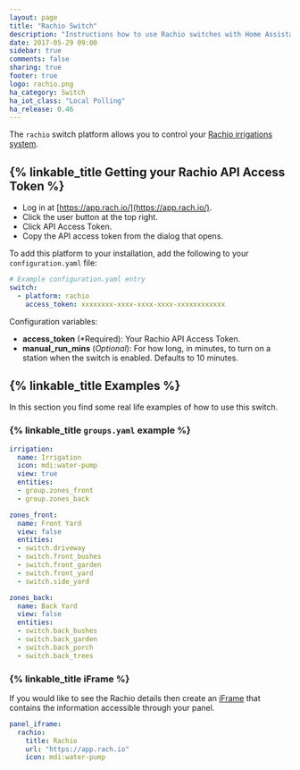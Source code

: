 ```yaml
---
layout: page
title: "Rachio Switch"
description: "Instructions how to use Rachio switches with Home Assistant."
date: 2017-05-29 09:00
sidebar: true
comments: false
sharing: true
footer: true
logo: rachio.png
ha_category: Switch
ha_iot_class: "Local Polling"
ha_release: 0.46
---
```


The `rachio` switch platform allows you to control your [Rachio irrigations system](http://rachio.com/).

## {% linkable_title Getting your Rachio API Access Token %}

- Log in at [https://app.rach.io/](https://app.rach.io/).
- Click the user button at the top right.
- Click API Access Token.
- Copy the API access token from the dialog that opens.

To add this platform to your installation, add the following to your `configuration.yaml` file:

```yaml
# Example configuration.yaml entry
switch:
  - platform: rachio
    access_token: xxxxxxxx-xxxx-xxxx-xxxx-xxxxxxxxxxxx
```

Configuration variables:

- **access_token** (*Required): Your Rachio API Access Token.
- **manual_run_mins** (*Optional*): For how long, in minutes, to turn on a station when the switch is enabled. Defaults to 10 minutes.

## {% linkable_title Examples %}

In this section you find some real life examples of how to use this switch.

### {% linkable_title `groups.yaml` example %}


```yaml
irrigation:
  name: Irrigation
  icon: mdi:water-pump
  view: true
  entities:
  - group.zones_front
  - group.zones_back

zones_front:
  name: Front Yard
  view: false
  entities:
  - switch.driveway
  - switch.front_bushes
  - switch.front_garden
  - switch.front_yard
  - switch.side_yard

zones_back:
  name: Back Yard
  view: false
  entities:
  - switch.back_bushes
  - switch.back_garden
  - switch.back_porch
  - switch.back_trees
```

### {% linkable_title iFrame %}

If you would like to see the Rachio details then create an [iFrame](/components/panel_iframe/) that contains the information accessible through your panel.

```yaml
panel_iframe:
  rachio:
    title: Rachio
    url: "https://app.rach.io"
    icon: mdi:water-pump
```
